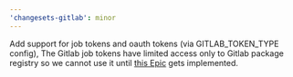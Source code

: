 ```yaml
---
'changesets-gitlab': minor
---
```


Add support for job tokens and oauth tokens (via GITLAB_TOKEN_TYPE config), The Gitlab job tokens have limited access only to Gitlab package registry so we cannot use it until [this Epic](https://gitlab.com/groups/gitlab-org/-/epics/3559) gets implemented.  
